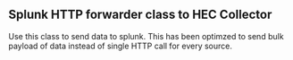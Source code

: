 ## Splunk HTTP forwarder class to HEC Collector

Use this class to send data to splunk. This has been optimzed to send bulk payload of data instead of single HTTP call for every source.


